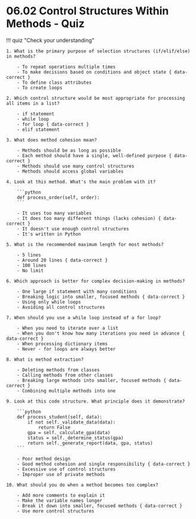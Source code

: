 # 06.02 Control Structures Within Methods - Quiz

!!! quiz "Check your understanding"

    1. What is the primary purpose of selection structures (if/elif/else) in methods?

        - To repeat operations multiple times
        - To make decisions based on conditions and object state { data-correct }
        - To define class attributes
        - To create loops

    2. Which control structure would be most appropriate for processing all items in a list?

        - if statement
        - while loop
        - for loop { data-correct }
        - elif statement

    3. What does method cohesion mean?

        - Methods should be as long as possible
        - Each method should have a single, well-defined purpose { data-correct }
        - Methods should use many control structures
        - Methods should access global variables

    4. Look at this method. What's the main problem with it?

        ```python
        def process_order(self, order):
        ```

        - It uses too many variables
        - It does too many different things (lacks cohesion) { data-correct }
        - It doesn't use enough control structures
        - It's written in Python

    5. What is the recommended maximum length for most methods?

        - 5 lines
        - Around 20 lines { data-correct }
        - 100 lines
        - No limit

    6. Which approach is better for complex decision-making in methods?

        - One large if statement with many conditions
        - Breaking logic into smaller, focused methods { data-correct }
        - Using only while loops
        - Avoiding all control structures

    7. When should you use a while loop instead of a for loop?

        - When you need to iterate over a list
        - When you don't know how many iterations you need in advance { data-correct }
        - When processing dictionary items
        - Never - for loops are always better

    8. What is method extraction?

        - Deleting methods from classes
        - Calling methods from other classes
        - Breaking large methods into smaller, focused methods { data-correct }
        - Combining multiple methods into one

    9. Look at this code structure. What principle does it demonstrate?

        ```python
        def process_student(self, data):
            if not self._validate_data(data):
                return False
            gpa = self._calculate_gpa(data)
            status = self._determine_status(gpa)
            return self._generate_report(data, gpa, status)
        ```

        - Poor method design
        - Good method cohesion and single responsibility { data-correct }
        - Excessive use of control structures
        - Improper use of private methods

    10. What should you do when a method becomes too complex?

        - Add more comments to explain it
        - Make the variable names longer
        - Break it down into smaller, focused methods { data-correct }
        - Use more control structures
